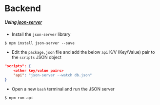 # Backend

##### Using [json-server](https://github.com/typicode/json-server)

* Install the `json-server` library

```
$ npm install json-server --save
```

* Edit the `package,json` file and add the below `api` K/V (Key/Value) pair to the `scripts` JSON object


```json
"scripts": {
    <other key/value pairs>
    "api": "json-server --watch db.json"
}
```

* Open a new `bash` terminal and run the JSON server


```
$ npm run api
```
